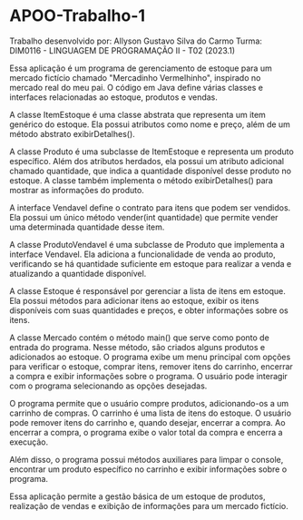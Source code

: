 # APOO-Trabalho-1
Trabalho desenvolvido por: Allyson Gustavo Silva do Carmo
Turma: DIM0116 - LINGUAGEM DE PROGRAMAÇÃO II - T02 (2023.1)

Essa aplicação é um programa de gerenciamento de estoque para um mercado fictício chamado "Mercadinho Vermelhinho", inspirado no mercado real do meu pai. O código em Java define várias classes e interfaces relacionadas ao estoque, produtos e vendas.

A classe ItemEstoque é uma classe abstrata que representa um item genérico do estoque. Ela possui atributos como nome e preço, além de um método abstrato exibirDetalhes().

A classe Produto é uma subclasse de ItemEstoque e representa um produto específico. Além dos atributos herdados, ela possui um atributo adicional chamado quantidade, que indica a quantidade disponível desse produto no estoque. A classe também implementa o método exibirDetalhes() para mostrar as informações do produto.

A interface Vendavel define o contrato para itens que podem ser vendidos. Ela possui um único método vender(int quantidade) que permite vender uma determinada quantidade desse item.

A classe ProdutoVendavel é uma subclasse de Produto que implementa a interface Vendavel. Ela adiciona a funcionalidade de venda ao produto, verificando se há quantidade suficiente em estoque para realizar a venda e atualizando a quantidade disponível.

A classe Estoque é responsável por gerenciar a lista de itens em estoque. Ela possui métodos para adicionar itens ao estoque, exibir os itens disponíveis com suas quantidades e preços, e obter informações sobre os itens.

A classe Mercado contém o método main() que serve como ponto de entrada do programa. Nesse método, são criados alguns produtos e adicionados ao estoque. O programa exibe um menu principal com opções para verificar o estoque, comprar itens, remover itens do carrinho, encerrar a compra e exibir informações sobre o programa. O usuário pode interagir com o programa selecionando as opções desejadas.

O programa permite que o usuário compre produtos, adicionando-os a um carrinho de compras. O carrinho é uma lista de itens do estoque. O usuário pode remover itens do carrinho e, quando desejar, encerrar a compra. Ao encerrar a compra, o programa exibe o valor total da compra e encerra a execução.

Além disso, o programa possui métodos auxiliares para limpar o console, encontrar um produto específico no carrinho e exibir informações sobre o programa.

Essa aplicação permite a gestão básica de um estoque de produtos, realização de vendas e exibição de informações para um mercado fictício.
